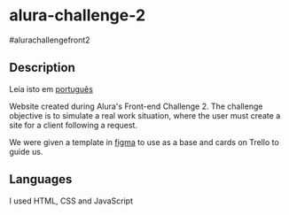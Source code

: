 # alura-challenge-2

#alurachallengefront2

## Description

Leia isto em [português](./README.md)

Website created during Alura's Front-end Challenge 2. The challenge objective is to simulate a real work situation, where the user must create a site for a client following a request.

We were given a template in [figma](https://www.figma.com/file/Ve4hpTfmMa7yAFneoGtGKD/Alura-Challenge---Edição-Front-end?node-id=207%3A1446) to use as a base and cards on Trello to guide us.

## Languages

I used HTML, CSS and JavaScript
